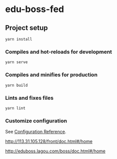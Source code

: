 # edu-boss-fed

## Project setup
```
yarn install
```

### Compiles and hot-reloads for development
```
yarn serve
```

### Compiles and minifies for production
```
yarn build
```

### Lints and fixes files
```
yarn lint
```

### Customize configuration
See [Configuration Reference](https://cli.vuejs.org/config/).

<!-- 后台接口地址 -->
http://113.31.105.128/front/doc.html#/home

http://eduboss.lagou.com/boss/doc.html#/home

<!-- 登录手机号 18201288771 -->
<!-- 登录密码 111111 -->


